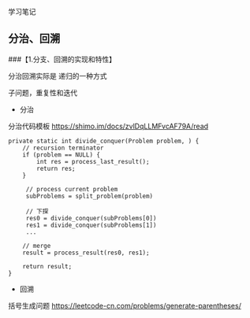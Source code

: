 学习笔记

## 分治、回溯

###【1.分支、回溯的实现和特性】

分治回溯实际是 递归的一种方式

子问题，重复性和迭代

* 分治

分治代码模板
https://shimo.im/docs/zvlDqLLMFvcAF79A/read
```
private static int divide_conquer(Problem problem, ) {    
    // recursion terminator
    if (problem == NULL) {    
        int res = process_last_result();    
        return res;       
    }  

     // process current problem
     subProblems = split_problem(problem)   

     // 下探
     res0 = divide_conquer(subProblems[0])  
     res1 = divide_conquer(subProblems[1])    
     ...

    // merge
    result = process_result(res0, res1);    

    return result;
}
```

* 回溯

括号生成问题 https://leetcode-cn.com/problems/generate-parentheses/

